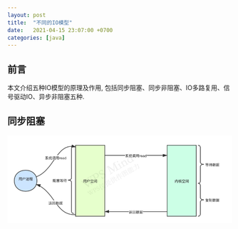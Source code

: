 ```yaml
---
layout: post
title:  "不同的IO模型"
date:   2021-04-15 23:07:00 +0700
categories: [java]
---
```


## 前言
本文介绍五种IO模型的原理及作用, 包括同步阻塞、同步非阻塞、IO多路复用、信号驱动IO、异步非阻塞五种.

## 同步阻塞
![avatar](/static/img/IO模型-同步阻塞.png)













